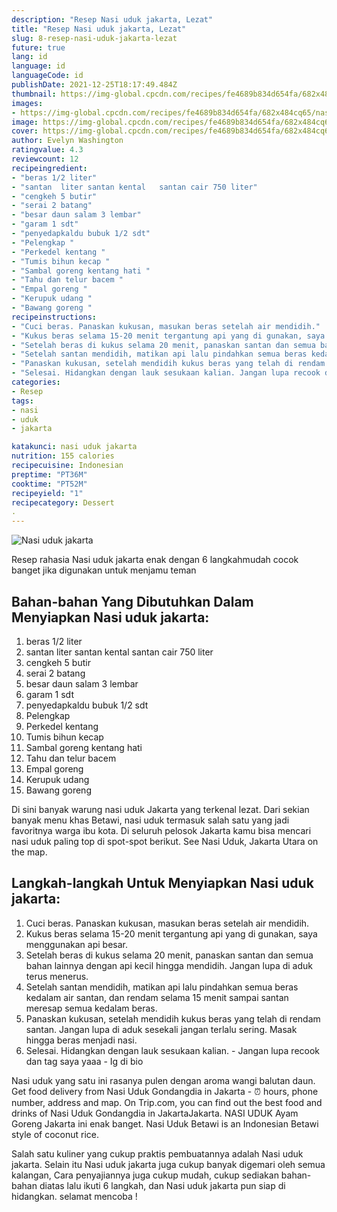 ```yaml
---
description: "Resep Nasi uduk jakarta, Lezat"
title: "Resep Nasi uduk jakarta, Lezat"
slug: 8-resep-nasi-uduk-jakarta-lezat
future: true
lang: id
language: id
languageCode: id
publishDate: 2021-12-25T18:17:49.484Z 
thumbnail: https://img-global.cpcdn.com/recipes/fe4689b834d654fa/682x484cq65/nasi-uduk-jakarta-foto-resep-utama.png
images:
- https://img-global.cpcdn.com/recipes/fe4689b834d654fa/682x484cq65/nasi-uduk-jakarta-foto-resep-utama.png
image: https://img-global.cpcdn.com/recipes/fe4689b834d654fa/682x484cq65/nasi-uduk-jakarta-foto-resep-utama.png
cover: https://img-global.cpcdn.com/recipes/fe4689b834d654fa/682x484cq65/nasi-uduk-jakarta-foto-resep-utama.png
author: Evelyn Washington
ratingvalue: 4.3
reviewcount: 12
recipeingredient:
- "beras 1/2 liter"
- "santan  liter santan kental   santan cair 750 liter"
- "cengkeh 5 butir"
- "serai 2 batang"
- "besar daun salam 3 lembar"
- "garam 1 sdt"
- "penyedapkaldu bubuk 1/2 sdt"
- "Pelengkap "
- "Perkedel kentang "
- "Tumis bihun kecap "
- "Sambal goreng kentang hati "
- "Tahu dan telur bacem "
- "Empal goreng "
- "Kerupuk udang "
- "Bawang goreng "
recipeinstructions:
- "Cuci beras. Panaskan kukusan, masukan beras setelah air mendidih."
- "Kukus beras selama 15-20 menit tergantung api yang di gunakan, saya menggunakan api besar."
- "Setelah beras di kukus selama 20 menit, panaskan santan dan semua bahan lainnya dengan api kecil hingga mendidih. Jangan lupa di aduk terus menerus."
- "Setelah santan mendidih, matikan api lalu pindahkan semua beras kedalam air santan, dan rendam selama 15 menit sampai santan meresap semua kedalam beras."
- "Panaskan kukusan, setelah mendidih kukus beras yang telah di rendam santan. Jangan lupa di aduk sesekali jangan terlalu sering. Masak hingga beras menjadi nasi."
- "Selesai. Hidangkan dengan lauk sesukaan kalian. Jangan lupa recook dan tag saya yaaa Ig di bio"
categories:
- Resep
tags:
- nasi
- uduk
- jakarta

katakunci: nasi uduk jakarta 
nutrition: 155 calories
recipecuisine: Indonesian
preptime: "PT36M"
cooktime: "PT52M"
recipeyield: "1"
recipecategory: Dessert
. 
---
```



![Nasi uduk jakarta](https://img-global.cpcdn.com/recipes/fe4689b834d654fa/682x484cq65/nasi-uduk-jakarta-foto-resep-utama.png)

Resep rahasia Nasi uduk jakarta  enak dengan 6 langkahmudah cocok banget jika digunakan untuk menjamu teman

<!--inarticleads1-->

## Bahan-bahan Yang Dibutuhkan Dalam Menyiapkan Nasi uduk jakarta:

1. beras 1/2 liter
1. santan  liter santan kental   santan cair 750 liter
1. cengkeh 5 butir
1. serai 2 batang
1. besar daun salam 3 lembar
1. garam 1 sdt
1. penyedapkaldu bubuk 1/2 sdt
1. Pelengkap 
1. Perkedel kentang 
1. Tumis bihun kecap 
1. Sambal goreng kentang hati 
1. Tahu dan telur bacem 
1. Empal goreng 
1. Kerupuk udang 
1. Bawang goreng 

Di sini banyak warung nasi uduk Jakarta yang terkenal lezat. Dari sekian banyak menu khas Betawi, nasi uduk termasuk salah satu yang jadi favoritnya warga ibu kota. Di seluruh pelosok Jakarta kamu bisa mencari nasi uduk paling top di spot-spot berikut. See Nasi Uduk, Jakarta Utara on the map. 

<!--inarticleads2-->

## Langkah-langkah Untuk Menyiapkan Nasi uduk jakarta:

1. Cuci beras. Panaskan kukusan, masukan beras setelah air mendidih.
1. Kukus beras selama 15-20 menit tergantung api yang di gunakan, saya menggunakan api besar.
1. Setelah beras di kukus selama 20 menit, panaskan santan dan semua bahan lainnya dengan api kecil hingga mendidih. Jangan lupa di aduk terus menerus.
1. Setelah santan mendidih, matikan api lalu pindahkan semua beras kedalam air santan, dan rendam selama 15 menit sampai santan meresap semua kedalam beras.
1. Panaskan kukusan, setelah mendidih kukus beras yang telah di rendam santan. Jangan lupa di aduk sesekali jangan terlalu sering. Masak hingga beras menjadi nasi.
1. Selesai. Hidangkan dengan lauk sesukaan kalian. - Jangan lupa recook dan tag saya yaaa - Ig di bio


Nasi uduk yang satu ini rasanya pulen dengan aroma wangi balutan daun. Get food delivery from Nasi Uduk Gondangdia in Jakarta - ⏰ hours, phone number, address and map. On Trip.com, you can find out the best food and drinks of Nasi Uduk Gondangdia in JakartaJakarta. NASI UDUK Ayam Goreng Jakarta ini enak banget. Nasi Uduk Betawi is an Indonesian Betawi style of coconut rice. 

Salah satu kuliner yang cukup praktis pembuatannya adalah  Nasi uduk jakarta. Selain itu  Nasi uduk jakarta  juga cukup banyak digemari oleh semua kalangan, Cara penyajiannya juga cukup mudah, cukup sediakan bahan-bahan diatas lalu ikuti 6 langkah, dan  Nasi uduk jakarta  pun siap di hidangkan. selamat mencoba !
